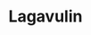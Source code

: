 ---
title: Lagavulin
layout: collection
permalink: /Lagavulin/
collection: Lagavulin
entries_layout: grid
clases: wide
---